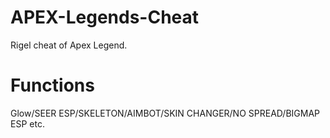# APEX-Legends-Cheat
Rigel cheat of Apex Legend.

# Functions
Glow/SEER ESP/SKELETON/AIMBOT/SKIN CHANGER/NO SPREAD/BIGMAP ESP etc.
